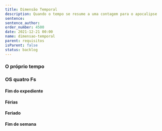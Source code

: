 ```yaml
---
title: Dimensão Temporal
description: Quando o tempo se resume a uma contagem para o apocalipse
sentence:
sentence_author:
order_number: 4500
date: 2021-12-21 00:00
name: dimensao-temporal
parent: requisitos
isParent: false
status: backlog
---
```


### O próprio tempo

### OS quatro Fs

#### Fim do expediente

#### Férias

#### Feriado

#### Fim de semana

<!--
Regra do escoteiro:  “sempre deixar o código um pouco melhor do que ele estava quando começou a mexer”.

Regra do escoteiro maldito?  “sempre deixar o código um pouco pior do que ele estava quando começou a mexer”. -->
